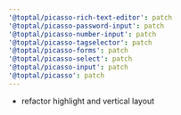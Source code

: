 ```yaml
---
'@toptal/picasso-rich-text-editor': patch
'@toptal/picasso-password-input': patch
'@toptal/picasso-number-input': patch
'@toptal/picasso-tagselector': patch
'@toptal/picasso-forms': patch
'@toptal/picasso-select': patch
'@toptal/picasso-input': patch
'@toptal/picasso': patch
---
```


- refactor highlight and vertical layout
